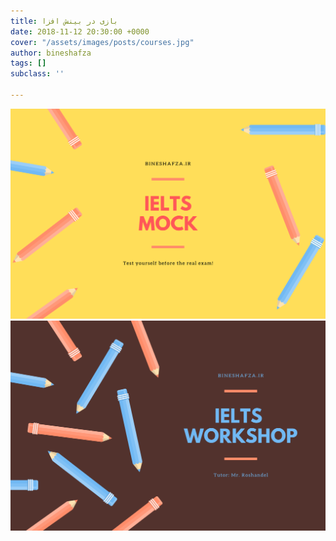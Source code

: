 ```yaml
---
title: بازی در بینش افزا
date: 2018-11-12 20:30:00 +0000
cover: "/assets/images/posts/courses.jpg"
author: bineshafza
tags: []
subclass: ''

---
```

![](/assets/images/posts/mock.png)![](/assets/images/posts/workshop.png)
